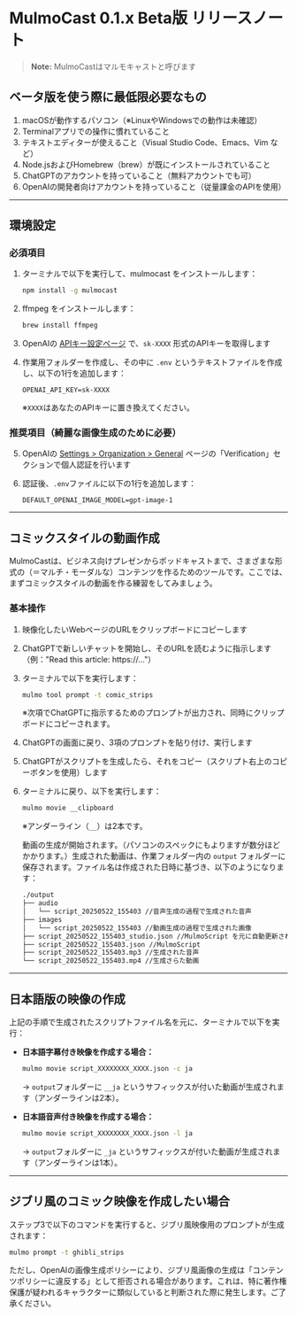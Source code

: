 # MulmoCast 0.1.x Beta版 リリースノート

> **Note:** MulmoCastはマルモキャストと呼びます

## ベータ版を使う際に最低限必要なもの

1. macOSが動作するパソコン（※LinuxやWindowsでの動作は未確認）
2. Terminalアプリでの操作に慣れていること
3. テキストエディターが使えること（Visual Studio Code、Emacs、Vim など）
4. Node.jsおよびHomebrew（brew）が既にインストールされていること
5. ChatGPTのアカウントを持っていること（無料アカウントでも可）
6. OpenAIの開発者向けアカウントを持っていること（従量課金のAPIを使用）

---

## 環境設定

### 必須項目

1. ターミナルで以下を実行して、mulmocast をインストールします：

   ```bash
   npm install -g mulmocast
   ```

2. ffmpeg をインストールします：

   ```bash
   brew install ffmpeg
   ```

3. OpenAIの [APIキー設定ページ](https://platform.openai.com/settings/organization/api-keys) で、`sk-XXXX` 形式のAPIキーを取得します

4. 作業用フォルダーを作成し、その中に `.env` というテキストファイルを作成し、以下の1行を追加します：

   ```
   OPENAI_API_KEY=sk-XXXX
   ```

   ※`XXXX`はあなたのAPIキーに置き換えてください。

### 推奨項目（綺麗な画像生成のために必要）

5. OpenAIの [Settings > Organization > General](https://platform.openai.com/settings/organization/general) ページの「Verification」セクションで個人認証を行います

6. 認証後、`.env`ファイルに以下の1行を追加します：

   ```
   DEFAULT_OPENAI_IMAGE_MODEL=gpt-image-1
   ```

---

## コミックスタイルの動画作成

MulmoCastは、ビジネス向けプレゼンからポッドキャストまで、さまざまな形式の（＝マルチ・モーダルな）コンテンツを作るためのツールです。ここでは、まずコミックスタイルの動画を作る練習をしてみましょう。

### 基本操作

1. 映像化したいWebページのURLをクリップボードにコピーします

2. ChatGPTで新しいチャットを開始し、そのURLを読むように指示します（例："Read this article: https://..."）

3. ターミナルで以下を実行します：

   ```bash
   mulmo tool prompt -t comic_strips
   ```

   ※次項でChatGPTに指示するためのプロンプトが出力され、同時にクリップボードにコピーされます。

4. ChatGPTの画面に戻り、3項のプロンプトを貼り付け、実行します

5. ChatGPTがスクリプトを生成したら、それをコピー（スクリプト右上のコピーボタンを使用）します

6. ターミナルに戻り、以下を実行します：

   ```bash
   mulmo movie __clipboard
   ```

   ※アンダーライン（`__`）は2本です。

   動画の生成が開始されます。（パソコンのスペックにもよりますが数分ほどかかります。）生成された動画は、作業フォルダー内の `output` フォルダーに保存されます。ファイル名は作成された日時に基づき、以下のようになります：

   ```bash
   ./output
   ├── audio
   │   └── script_20250522_155403 //音声生成の過程で生成された音声 
   ├── images
   │   └── script_20250522_155403 //動画生成の過程で生成された画像
   ├── script_20250522_155403_studio.json //MulmoScript を元に自動更新されるシステム向けJSONファイル
   ├── script_20250522_155403.json //MulmoScript
   ├── script_20250522_155403.mp3 //生成された音声
   └── script_20250522_155403.mp4 //生成さらた動画
   ```

---

## 日本語版の映像の作成

上記の手順で生成されたスクリプトファイル名を元に、ターミナルで以下を実行：

* **日本語字幕付き映像を作成する場合：**

  ```bash
  mulmo movie script_XXXXXXXX_XXXX.json -c ja
  ```

  → `output`フォルダーに `__ja` というサフィックスが付いた動画が生成されます（アンダーラインは2本）。

* **日本語音声付き映像を作成する場合：**

  ```bash
  mulmo movie script_XXXXXXXX_XXXX.json -l ja
  ```

  → `output`フォルダーに `_ja` というサフィックスが付いた動画が生成されます（アンダーラインは1本）。

---

## ジブリ風のコミック映像を作成したい場合

ステップ3で以下のコマンドを実行すると、ジブリ風映像用のプロンプトが生成されます：

```bash
mulmo prompt -t ghibli_strips
```

ただし、OpenAIの画像生成ポリシーにより、ジブリ風画像の生成は「コンテンツポリシーに違反する」として拒否される場合があります。これは、特に著作権保護が疑われるキャラクターに類似していると判断された際に発生します。ご了承ください。

